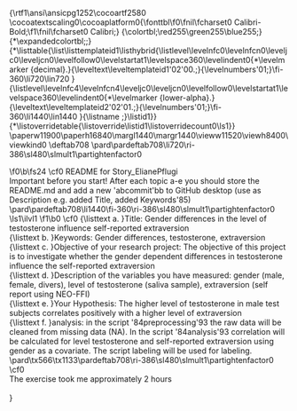 {\rtf1\ansi\ansicpg1252\cocoartf2580
\cocoatextscaling0\cocoaplatform0{\fonttbl\f0\fnil\fcharset0 Calibri-Bold;\f1\fnil\fcharset0 Calibri;}
{\colortbl;\red255\green255\blue255;}
{\*\expandedcolortbl;;}
{\*\listtable{\list\listtemplateid1\listhybrid{\listlevel\levelnfc0\levelnfcn0\leveljc0\leveljcn0\levelfollow0\levelstartat1\levelspace360\levelindent0{\*\levelmarker \{decimal\}.}{\leveltext\leveltemplateid1\'02\'00.;}{\levelnumbers\'01;}\fi-360\li720\lin720 }{\listlevel\levelnfc4\levelnfcn4\leveljc0\leveljcn0\levelfollow0\levelstartat1\levelspace360\levelindent0{\*\levelmarker \{lower-alpha\}.}{\leveltext\leveltemplateid2\'02\'01.;}{\levelnumbers\'01;}\fi-360\li1440\lin1440 }{\listname ;}\listid1}}
{\*\listoverridetable{\listoverride\listid1\listoverridecount0\ls1}}
\paperw11900\paperh16840\margl1440\margr1440\vieww11520\viewh8400\viewkind0
\deftab708
\pard\pardeftab708\li720\ri-386\sl480\slmult1\partightenfactor0

\f0\b\fs24 \cf0 README for Story_ElianePflugi\
Important before you start! After each topic a-e you should store the README.md and add a new \'abcommit\'bb to GitHub desktop (use as Description e.g. added Title, added Keywords\'85)\
\pard\pardeftab708\li1440\fi-360\ri-386\sl480\slmult1\partightenfactor0
\ls1\ilvl1
\f1\b0 \cf0 {\listtext	a.	}Title:  Gender differences in the level of testosterone influence self-reported extraversion\
{\listtext	b.	}Keywords: Gender differences, testosterone, extraversion\
{\listtext	c.	}Objective of your research project: The objective of this project is to investigate whether the gender dependent differences in testosterone influence the self-reported extraversion\
{\listtext	d.	}Description of the variables you have measured: gender (male, female, divers), level of testosterone (saliva sample), extraversion (self report using NEO-FFI)\
{\listtext	e.	}Your Hypothesis: The higher level of testosterone in male test subjects correlates positively with a higher level of extraversion\
{\listtext	f.	}analysis: in the script \'84preprocessing\'93 the raw data will be cleaned from missing data (NA). In the script \'84analysis\'93 correlation will be calculated for  level testosterone and self-reported extraversion using gender as a covariate. The script labeling will be used for labeling.\
\pard\tx566\tx1133\pardeftab708\ri-386\sl480\slmult1\partightenfactor0
\cf0 \
The exercise took me approximately 2 hours\
\
}